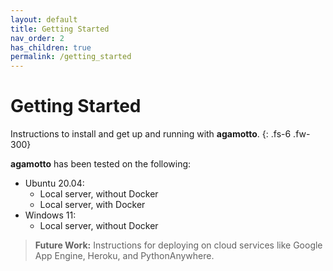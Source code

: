 ```yaml
---
layout: default
title: Getting Started
nav_order: 2
has_children: true
permalink: /getting_started
---
```


# Getting Started
Instructions to install and get up and running with **agamotto**.
{: .fs-6 .fw-300}

**agamotto** has been tested on the following:

- Ubuntu 20.04:
    - Local server, without Docker
    - Local server, with Docker
- Windows 11:
    - Local server, without Docker

> **Future Work:** Instructions for deploying on cloud services like Google App Engine, Heroku, and PythonAnywhere.

